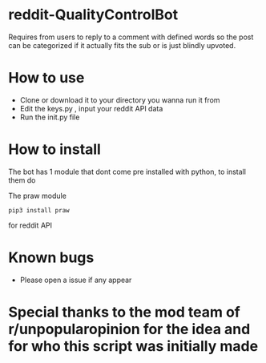 # reddit-QualityControlBot
Requires from users to reply to a comment with defined words so the post can be categorized if it actually fits the sub or is just blindly upvoted.
# How to use

* Clone or download it to your directory you wanna run it from
* Edit the keys.py , input your reddit API data
* Run the init.py file

# How to install
The bot has 1 module that dont come pre installed with python, to install them do

The praw module 
```
pip3 install praw
```
for reddit API

# Known bugs
* Please open a issue if any appear

# Special thanks to the mod team of r/unpopularopinion for the idea and for who this script was initially made
